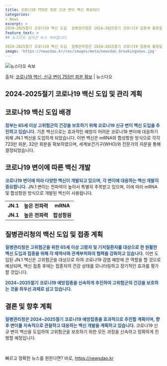 ```yaml
---
title: 코로나19 755만 회분 신규 변이 백신 확보되다
categories:
- News
excerpt: >
2024-2025절기 코로나19 백신 도입  질병관리청은 2024~2025절기 코로나19 접종에 활용할 65…
feature_text: >
## 뉴스다오 실시간 뉴스 속보입니다.

2024-2025절기 코로나19 백신 도입  질병관리청은 2024~2025절기 코로나19 접종에 활용할 65…
image: 'https://newsdao.kr/res/images/meta/newsdao_breakingnews.jpg'
---
```


![뉴스다오 속보](https://newsdao.kr/res/images/meta/newsdao_breakingnews.jpg)

<p>출처: <a href="https://newsdao.kr/4638" rel="dofollow">코로나19 백신, 신규 변이 755만 회분 확보</a> | 뉴스다오</p>

<h2>2024-2025절기 코로나19 백신 도입 및 관리 계획</h2>
<p data-ke-size="size16"></p>

<h2 data-ke-size="size26">코로나19 백신 도입 배경</h2>
<p><b><span style="color: #1a5490;">정부는 65세 이상 고위험군의 건강을 보호하기 위해 코로나19 신규 변이 백신 도입을 추진하고 있습니다.</span></b> 기존 백신으로는 효과적인 예방이 어려운 코로나19 변이에 대응하기 위해 JN.1 백신을 도입하게 되었습니다. 이번 백신은 mRNA와 합성항원 방식으로 각각 723만 회분, 32만 회분을 확보하였으며, 세계보건기구(WHO)와 전문가의 자문을 통해 결정되었습니다.</p>
<p data-ke-size="size16"></p>

<h2 data-ke-size="size26">코로나19 변이에 따른 백신 개발</h2>
<p><b><span style="color: #1a5490;">코로나19 변이에 따라 다양한 백신이 개발되고 있으며, 각 변이에 대응하는 백신 개발이 중요합니다.</span></b> JN.1 변이는 전파력이 높아서 특별히 주목받고 있으며, 이에 따라 mRNA 및 합성항원 방식으로 개발된 백신이 사용됩니다.</p>
<table>
	<tr>
		<td style="text-align: center; height: 17px;"><b>JN.1</b></td>
		<td style="text-align: center; height: 17px;"><b>높은 전파력</b></td>
		<td style="text-align: center; height: 17px;"><b>mRNA</b></td>
	</tr>
	<tr>
		<td style="text-align: center; height: 17px;"><b>JN.1</b></td>
		<td style="text-align: center; height: 17px;"><b>높은 전파력</b></td>
		<td style="text-align: center; height: 17px;"><b>합성항원</b></td>
	</tr>
</table>
<p data-ke-size="size16"></p>

<h2 data-ke-size="size26">질병관리청의 백신 도입 및 접종 계획</h2>
<p><b><span style="color: #1a5490;">질병관리청은 고위험군을 위한 65세 이상 고령자 및 기저질환자를 대상으로 한 원활한 백신 도입과 접종을 위해 각 제약사와 관계부처와의 협력을 강화하고 있습니다.</span></b> 이번 도입된 JN.1 백신은 고위험군을 대상으로 하여 코로나19 감염 예방에 큰 역할을 할 것으로 예상되며, 백신 접종 후에는 접종자의 건강 상태를 모니터링하고 장기적인 효과를 평가할 것입니다.</p>
<p><b><span style="color: #1a5490;">2024~2025절기 코로나19 예방접종을 신속하게 추진하여 고위험군의 건강을 보호하는 것을 최우선 과제로 삼고 있습니다.</span></b></p>
<p data-ke-size="size16"></p>

<h2 data-ke-size="size26">결론 및 향후 계획</h2>
<p><b><span style="color: #1a5490;">질병관리청은 2024~2025절기 코로나19 예방접종을 효과적으로 추진할 계획이며, 향후 변이를 지속적으로 관찰하고 대응하는 백신 개발을 계획하고 있습니다.</span></b> 코로나19 신규 변이 백신을 도입하여 고위험군을 보호하기 위한 모든 과정을 신속하고 정확하게 진행할 예정입니다.</p>
<p data-ke-size="size16"></p>

<p data-ke-size="size16">&nbsp;</p> 

빠르고 정확한 뉴스를 원한다면? 바로, <a href="https://newsdao.kr" rel="dofollow">https://newsdao.kr</a>


    
